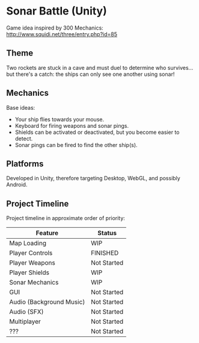 # Sonar Battle (Unity)

Game idea inspired by 300 Mechanics: http://www.squidi.net/three/entry.php?id=85

## Theme

Two rockets are stuck in a cave and must duel to determine who survives... but there's a catch: the ships can only see one another using sonar!

## Mechanics

Base ideas:
* Your ship flies towards your mouse. 
* Keyboard for firing weapons and sonar pings.
* Shields can be activated or deactivated, but you become easier to detect.
* Sonar pings can be fired to find the other ship(s).

## Platforms

Developed in Unity, therefore targeting Desktop, WebGL, and possibly Android.

## Project Timeline

Project timeline in approximate order of priority:

Feature | Status
--- | ---
Map Loading | WIP
Player Controls | FINISHED
Player Weapons | Not Started
Player Shields | WIP
Sonar Mechanics | WIP
GUI | Not Started
Audio (Background Music) | Not Started
Audio (SFX) | Not Started
Multiplayer | Not Started
??? | Not Started

